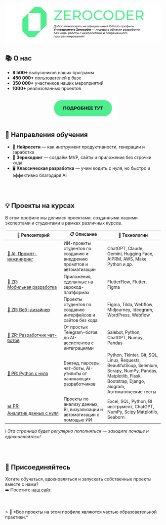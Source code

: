 [![Текст для alt](https://raw.githubusercontent.com/ZerocoderUniversity/ZerocoderUniversity/main/Frame%202%20(1).png)](https://zerocoder.ru/)


## 📚 О нас

- **8 500+** выпускников наших программ  
- **450 000+** пользователей в базе
- **350 000+** участников наших мероприятий
- **1000+** реализованных проектов

<p align="center">
  <a href="https://zerocoder.ru/">
    <img src="https://raw.githubusercontent.com/ZerocoderUniversity/ZerocoderUniversity/main/Frame%204%20(2).png" alt="Узнать подробнее" width="220">
  </a>
</p>

## 🧭 Направления обучения

- 🤖 **Нейросети** — как инструмент продуктивности, генерации и заработка  
- 🧱 **Зерокодинг** — создаём MVP, сайты и приложения без строчки кода  
- 🖥 **Классическая разработка** — учим кодить с нуля, но быстро и эффективно благодаря AI

<br>
<br>

## 💡 Проекты на курсах

В этом профиле мы делимся проектами, созданными нашими экспертами и студентами в рамках различных курсов. 

| 📁 Репозиторий | 📋 Описание | 🧩 Технологии |
|----------------|-------------|---------------|
| [🤖&nbsp;AI: Промпт-инжиниринг](https://github.com/ZerocoderUniversity/AI-course-prompt-engineering) | ИИ-проекты студентов по созданию и внедрению промптов и автоматизации | ChatGPT, Claude, Gemini, Hugging Face, AIPRM, AWS, Make, Python и др. |
| [📱&nbsp;ZR: Мобильная&nbsp;разработка](https://github.com/ZerocoderUniversity/ZC-course-mobile-app-developer-) | Приложения, сделанные на зерокод-платформах | FlutterFlow, Flutter, Figma |
| [🎨&nbsp;ZR: Веб-дизайнер](https://github.com/ZerocoderUniversity/ZC-course-web-design) | Проекты студентов по созданию интерфейсов и сайтов без кода | Figma, Tilda, Webflow, Midjourney, Ideogram, WordPress, Webflow |
| [💬&nbsp;ZR: Разработчик&nbsp;чат-ботов](https://github.com/ZerocoderUniversity/ZC-course-chatbot-development) | От простых Telegram-ботов до AI-ассистентов с интеграциями |  Salebot, Python, ChatGPT, Numpy, Pandas |
| [🐍&nbsp;PR: Python&nbsp;с&nbsp;нуля](https://github.com/ZerocoderUniversity/PR-course-python-AI) | Бэкэнд, парсеры, чат-боты, AI-утилиты от начинающих разработчиков | Python, Tkinter, Git, SQL, Linux, Requests, BeautifulSoup, Selenium, Scrapy, NumPy, Pandas, Matplotlib, Flask, Bootstrap, Django, aiogram, Автоматические тесты |
| [📊&nbsp;PR: Аналитик&nbsp;данных&nbsp;с&nbsp;нуля](https://github.com/ZerocoderUniversity/PR-course-data-analytics) | Проекты по анализу данных, BI, визуализации и автоматизации с помощью ИИ | Excel, SQL, Python, BI инструмент, ChatGPT, NumPy, Scipy Matplotlib, Seaborn |


ℹ️ *Эта страница будет регулярно пополняться — заходите почаще и вдохновляйтесь!*

<br>
<br>

## 🤝 Присоединяйтесь

Хотите обучаться, вдохновляться и запускать собственные проекты вместе с нами?  
➡️ Посетите [наш сайт](https://zerocoder.ru/).

<br>
<br>
> 🧠 *Все проекты на этом профиле являются частью образовательной практики.*
